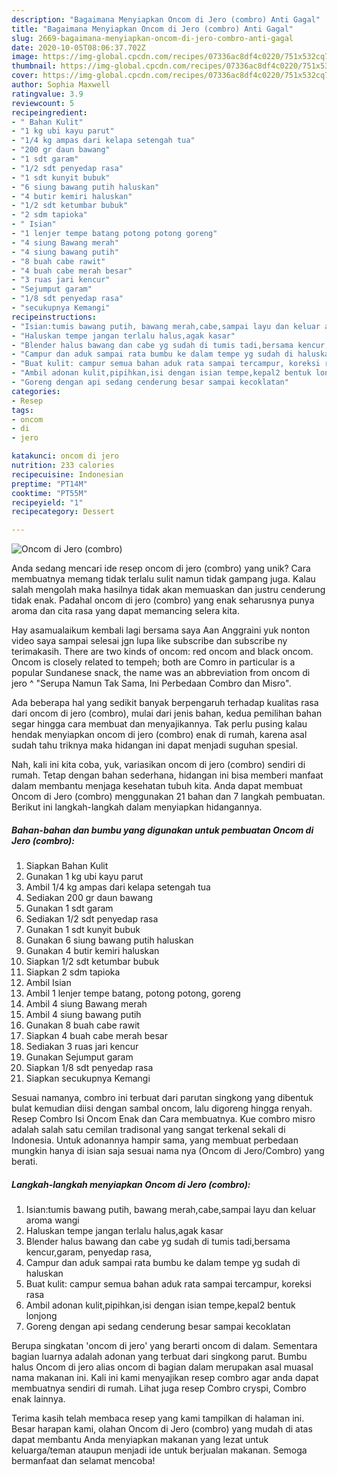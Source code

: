 ```yaml
---
description: "Bagaimana Menyiapkan Oncom di Jero (combro) Anti Gagal"
title: "Bagaimana Menyiapkan Oncom di Jero (combro) Anti Gagal"
slug: 2669-bagaimana-menyiapkan-oncom-di-jero-combro-anti-gagal
date: 2020-10-05T08:06:37.702Z
image: https://img-global.cpcdn.com/recipes/07336ac8df4c0220/751x532cq70/oncom-di-jero-combro-foto-resep-utama.jpg
thumbnail: https://img-global.cpcdn.com/recipes/07336ac8df4c0220/751x532cq70/oncom-di-jero-combro-foto-resep-utama.jpg
cover: https://img-global.cpcdn.com/recipes/07336ac8df4c0220/751x532cq70/oncom-di-jero-combro-foto-resep-utama.jpg
author: Sophia Maxwell
ratingvalue: 3.9
reviewcount: 5
recipeingredient:
- " Bahan Kulit"
- "1 kg ubi kayu parut"
- "1/4 kg ampas dari kelapa setengah tua"
- "200 gr daun bawang"
- "1 sdt garam"
- "1/2 sdt penyedap rasa"
- "1 sdt kunyit bubuk"
- "6 siung bawang putih haluskan"
- "4 butir kemiri haluskan"
- "1/2 sdt ketumbar bubuk"
- "2 sdm tapioka"
- " Isian"
- "1 lenjer tempe batang potong potong goreng"
- "4 siung Bawang merah"
- "4 siung bawang putih"
- "8 buah cabe rawit"
- "4 buah cabe merah besar"
- "3 ruas jari kencur"
- "Sejumput garam"
- "1/8 sdt penyedap rasa"
- "secukupnya Kemangi"
recipeinstructions:
- "Isian:tumis bawang putih, bawang merah,cabe,sampai layu dan keluar aroma wangi"
- "Haluskan tempe jangan terlalu halus,agak kasar"
- "Blender halus bawang dan cabe yg sudah di tumis tadi,bersama kencur,garam, penyedap rasa,"
- "Campur dan aduk sampai rata bumbu ke dalam tempe yg sudah di haluskan"
- "Buat kulit: campur semua bahan aduk rata sampai tercampur, koreksi rasa"
- "Ambil adonan kulit,pipihkan,isi dengan isian tempe,kepal2 bentuk lonjong"
- "Goreng dengan api sedang cenderung besar sampai kecoklatan"
categories:
- Resep
tags:
- oncom
- di
- jero

katakunci: oncom di jero 
nutrition: 233 calories
recipecuisine: Indonesian
preptime: "PT14M"
cooktime: "PT55M"
recipeyield: "1"
recipecategory: Dessert

---
```



![Oncom di Jero (combro)](https://img-global.cpcdn.com/recipes/07336ac8df4c0220/751x532cq70/oncom-di-jero-combro-foto-resep-utama.jpg)

Anda sedang mencari ide resep oncom di jero (combro) yang unik? Cara membuatnya memang tidak terlalu sulit namun tidak gampang juga. Kalau salah mengolah maka hasilnya tidak akan memuaskan dan justru cenderung tidak enak. Padahal oncom di jero (combro) yang enak seharusnya punya aroma dan cita rasa yang dapat memancing selera kita.

Hay asamualaikum kembali lagi bersama saya Aan Anggraini yuk nonton video saya sampai selesai jgn lupa like subscribe dan subscribe ny terimakasih. There are two kinds of oncom: red oncom and black oncom. Oncom is closely related to tempeh; both are Comro in particular is a popular Sundanese snack, the name was an abbreviation from oncom di jero ^ &#34;Serupa Namun Tak Sama, Ini Perbedaan Combro dan Misro&#34;.

Ada beberapa hal yang sedikit banyak berpengaruh terhadap kualitas rasa dari oncom di jero (combro), mulai dari jenis bahan, kedua pemilihan bahan segar hingga cara membuat dan menyajikannya. Tak perlu pusing kalau hendak menyiapkan oncom di jero (combro) enak di rumah, karena asal sudah tahu triknya maka hidangan ini dapat menjadi suguhan spesial.


Nah, kali ini kita coba, yuk, variasikan oncom di jero (combro) sendiri di rumah. Tetap dengan bahan sederhana, hidangan ini bisa memberi manfaat dalam membantu menjaga kesehatan tubuh kita. Anda dapat membuat Oncom di Jero (combro) menggunakan 21 bahan dan 7 langkah pembuatan. Berikut ini langkah-langkah dalam menyiapkan hidangannya.

<!--inarticleads1-->

##### Bahan-bahan dan bumbu yang digunakan untuk pembuatan Oncom di Jero (combro):

1. Siapkan  Bahan Kulit
1. Gunakan 1 kg ubi kayu parut
1. Ambil 1/4 kg ampas dari kelapa setengah tua
1. Sediakan 200 gr daun bawang
1. Gunakan 1 sdt garam
1. Sediakan 1/2 sdt penyedap rasa
1. Gunakan 1 sdt kunyit bubuk
1. Gunakan 6 siung bawang putih haluskan
1. Gunakan 4 butir kemiri haluskan
1. Siapkan 1/2 sdt ketumbar bubuk
1. Siapkan 2 sdm tapioka
1. Ambil  Isian
1. Ambil 1 lenjer tempe batang, potong potong, goreng
1. Ambil 4 siung Bawang merah
1. Ambil 4 siung bawang putih
1. Gunakan 8 buah cabe rawit
1. Siapkan 4 buah cabe merah besar
1. Sediakan 3 ruas jari kencur
1. Gunakan Sejumput garam
1. Siapkan 1/8 sdt penyedap rasa
1. Siapkan secukupnya Kemangi


Sesuai namanya, combro ini terbuat dari parutan singkong yang dibentuk bulat kemudian diisi dengan sambal oncom, lalu digoreng hingga renyah. Resep Combro Isi Oncom Enak dan Cara membuatnya. Kue combro misro adalah salah satu cemilan tradisonal yang sangat terkenal sekali di Indonesia. Untuk adonannya hampir sama, yang membuat perbedaan mungkin hanya di isian saja sesuai nama nya (Oncom di Jero/Combro) yang berati. 

<!--inarticleads2-->

##### Langkah-langkah menyiapkan Oncom di Jero (combro):

1. Isian:tumis bawang putih, bawang merah,cabe,sampai layu dan keluar aroma wangi
1. Haluskan tempe jangan terlalu halus,agak kasar
1. Blender halus bawang dan cabe yg sudah di tumis tadi,bersama kencur,garam, penyedap rasa,
1. Campur dan aduk sampai rata bumbu ke dalam tempe yg sudah di haluskan
1. Buat kulit: campur semua bahan aduk rata sampai tercampur, koreksi rasa
1. Ambil adonan kulit,pipihkan,isi dengan isian tempe,kepal2 bentuk lonjong
1. Goreng dengan api sedang cenderung besar sampai kecoklatan


Berupa singkatan &#39;oncom di jero&#39; yang berarti oncom di dalam. Sementara bagian luarnya adalah adonan yang terbuat dari singkong parut. Bumbu halus Oncom di jero alias oncom di bagian dalam merupakan asal muasal nama makanan ini. Kali ini kami menyajikan resep combro agar anda dapat membuatnya sendiri di rumah. Lihat juga resep Combro cryspi, Combro enak lainnya. 

Terima kasih telah membaca resep yang kami tampilkan di halaman ini. Besar harapan kami, olahan Oncom di Jero (combro) yang mudah di atas dapat membantu Anda menyiapkan makanan yang lezat untuk keluarga/teman ataupun menjadi ide untuk berjualan makanan. Semoga bermanfaat dan selamat mencoba!
